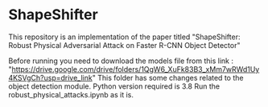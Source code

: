 # ShapeShifter
This repository is an implementation of the paper titled "ShapeShifter: Robust Physical Adversarial Attack on Faster R-CNN Object Detector"

Before running you need to download the models file from this link : "https://drive.google.com/drive/folders/1QgW6_XuFk83B3_xMm7wRWd1Uy4KSVgCh?usp=drive_link"
This folder has some changes related to the object detection module.
Python version required is 3.8
Run the robust_physical_attacks.ipynb as it is.

